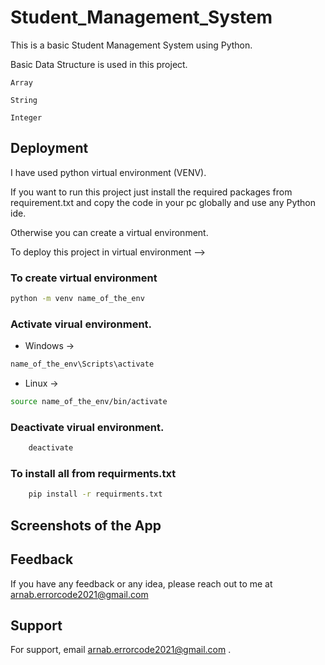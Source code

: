 
# Student_Management_System

This is a basic Student Management System using Python.

Basic Data Structure is used in this project. 

```
Array 

String

Integer

```



 



## Deployment

I have used python virtual environment (VENV).

If you want to run this project just install the required packages from requirement.txt and copy the code in your pc globally and use any Python ide.

Otherwise you can create a virtual environment. 

To deploy this project in virtual environment -->

### To create virtual environment


```bash
python -m venv name_of_the_env

```
### Activate virual environment.

- Windows ->

```bash
name_of_the_env\Scripts\activate
```
- Linux ->

```bash
source name_of_the_env/bin/activate
```

### Deactivate virual environment.
``` bash
    deactivate
```

### To install all from requirments.txt
``` bash
    pip install -r requirments.txt
```
## Screenshots of the App




## Feedback

If you have any feedback or any idea, please reach out to me at arnab.errorcode2021@gmail.com

  
## Support

For support, email arnab.errorcode2021@gmail.com .

  